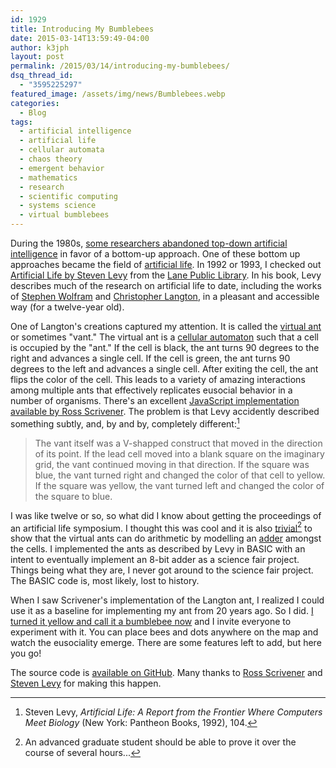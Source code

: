 ```yaml
---
id: 1929
title: Introducing My Bumblebees
date: 2015-03-14T13:59:49-04:00
author: k3jph
layout: post
permalink: /2015/03/14/introducing-my-bumblebees/
dsq_thread_id:
  - "3595225297"
featured_image: /assets/img/news/Bumblebees.webp
categories:
  - Blog
tags:
  - artificial intelligence
  - artificial life
  - cellular automata
  - chaos theory
  - emergent behavior
  - mathematics
  - research
  - scientific computing
  - systems science
  - virtual bumblebees
---
```

During the 1980s, [some researchers abandoned top-down artificial intelligence](http://en.wikipedia.org/wiki/AI_winter) in favor of a bottom-up approach.  One of these bottom up approaches became the field of [artificial life](http://en.wikipedia.org/wiki/Artificial_life).  In 1992 or 1993, I checked out [Artificial Life by Steven Levy](http://www.amazon.com/Artificial-Life-Frontier-Computers-Biology/dp/0679743898) from the [Lane Public Library](http://www.lanepl.org).  In his book, Levy describes much of the research on artificial life to date, including the works of [Stephen Wolfram](http://www.stephenwolfram.com/) and [Christopher Langton](http://en.wikipedia.org/wiki/Christopher_Langton), in a pleasant and accessible way (for a twelve-year old).  

One of Langton's creations captured my attention.  It is called the [virtual ant](http://en.wikipedia.org/wiki/Langton%27s_ant) or sometimes "vant."  The virtual ant is a [cellular automaton](http://en.wikipedia.org/wiki/Cellular_automaton) such that a cell is occupied by the "ant."  If the cell is black, the ant turns 90 degrees to the right and advances a single cell.  If the cell is green, the ant turns 90 degrees to the left and advances a single cell.  After exiting the cell, the ant flips the color of the cell.  This leads to a variety of amazing interactions among multiple ants that effectively replicates eusocial behavior in a number of organisms.  There's an excellent [JavaScript implementation available by Ross Scrivener](http://rossscrivener.co.uk/blog/langtons-ants-in-javascript).  The problem is that Levy accidently described something subtly, and, by and by, completely different:[^levy]

> The vant itself was a V-shapped construct that moved in the direction of its point.  If the lead cell moved into a blank square on the imaginary grid, the vant continued moving in that direction.  If the square was blue, the vant turned right and changed the color of that cell to yellow.  If the square was yellow, the vant turned left and changed the color of the square to blue.

I was like twelve or so, so what did I know about getting the proceedings of an artificial life symposium.  I thought this was cool and it is also [trivial](http://en.wikipedia.org/wiki/Triviality_%28mathematics%29)[^advanced] to show that the virtual ants can do arithmetic by modelling an [adder](http://en.wikipedia.org/wiki/Adder_%28electronics%29) amongst the cells.  I implemented the ants as described by Levy in BASIC with an intent to eventually implement an 8-bit adder as a science fair project.  Things being what they are, I never got around to the science fair project.  The BASIC code is, most likely, lost to history.

When I saw Scrivener's implementation of the Langton ant, I realized I could use it as a baseline for implementing my ant from 20 years ago.  So I did.  [I turned it yellow and call it a bumblebee now](http://bumblebees.jameshoward.us) and I invite everyone to experiment with it.  You can place bees and dots anywhere on the map and watch the eusociality emerge.  There are some features left to add, but here you go!

The source code is [available on GitHub](https://github.com/howardjp/bumblebees/).  Many thanks to [Ross Scrivener](http://rossscrivener.co.uk) and [Steven Levy](http://www.stevenlevy.com/) for making this happen.  

[^levy]: Steven Levy, _Artificial Life: A Report from the Frontier Where Computers Meet Biology_ (New York: Pantheon Books, 1992), 104.
[^advanced]: An advanced graduate student should be able to prove it over the course of several hours...
